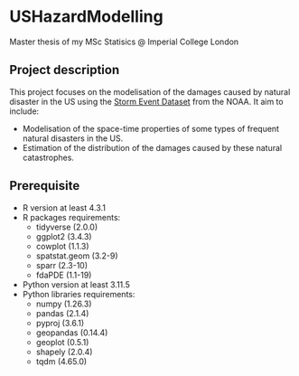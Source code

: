 # USHazardModelling
Master thesis of my MSc Statisics @ Imperial College London

## Project description

This project focuses on the modelisation of the damages caused by natural disaster in the US using the [Storm Event Dataset](https://www.ncdc.noaa.gov/stormevents/) from the NOAA. It aim to include:
- Modelisation of the space-time properties of some types of frequent natural disasters in the US.
- Estimation of the distribution of the damages caused by these natural catastrophes. 

## Prerequisite

- R version at least 4.3.1
- R packages requirements:
  - tidyverse (2.0.0)
  - ggplot2 (3.4.3)
  - cowplot (1.1.3)
  - spatstat.geom (3.2-9)
  - sparr (2.3-10)
  - fdaPDE (1.1-19)
- Python version at least 3.11.5
- Python libraries requirements:
    - numpy (1.26.3)
    - pandas (2.1.4)
    - pyproj (3.6.1)
    - geopandas (0.14.4)
    - geoplot (0.5.1)
    - shapely (2.0.4)
    - tqdm (4.65.0)
